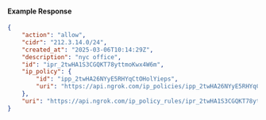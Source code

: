 <!-- Code generated for API Clients. DO NOT EDIT. -->

#### Example Response

```json
{
	"action": "allow",
	"cidr": "212.3.14.0/24",
	"created_at": "2025-03-06T10:14:29Z",
	"description": "nyc office",
	"id": "ipr_2twHA1S3CGQKT78yttmoKwx4W6m",
	"ip_policy": {
		"id": "ipp_2twHA26NYyE5RHYqCtOHolYieps",
		"uri": "https://api.ngrok.com/ip_policies/ipp_2twHA26NYyE5RHYqCtOHolYieps"
	},
	"uri": "https://api.ngrok.com/ip_policy_rules/ipr_2twHA1S3CGQKT78yttmoKwx4W6m"
}
```
